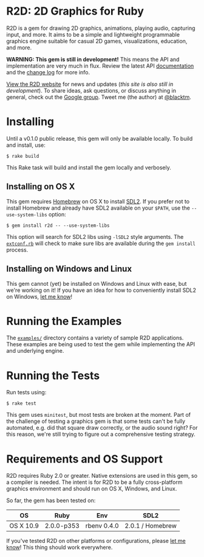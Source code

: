 # R2D: 2D Graphics for Ruby

R2D is a gem for drawing 2D graphics, animations, playing audio, capturing input, and more. It aims to be a simple and lightweight programmable graphics engine suitable for casual 2D games, visualizations, education, and more.

**WARNING: This gem is still in development!** This means the API and implementation are very much in flux. Review the latest API [documentation](http://www.ruby2d.com/docs) and the [change log](http://www.ruby2d.com/docs/history.html) for more info.

[View the R2D website](http://www.ruby2d.com) for news and updates (*this site is also still in development*). To share ideas, ask questions, or discuss anything in general, check out the [Google group](https://groups.google.com/d/forum/r2d-gem). Tweet me (the author) at [@blacktm](https://twitter.com/blacktm).

# Installing

Until a v0.1.0 public release, this gem will only be available locally. To build and install, use:

```
$ rake build
```

This Rake task will build and install the gem locally and verbosely.

## Installing on OS X

This gem requires [Homebrew](http://brew.sh) on OS X to install [SDL2](http://www.libsdl.org). If you prefer not to install Homebrew and already have SDL2 available on your `$PATH`, use the `--use-system-libs` option:

```
$ gem install r2d -- --use-system-libs
```

This option will search for SDL2 libs using `-lSDL2` style arguments. The [`extconf.rb`](/ext/r2d/extconf.rb) will check to make sure libs are available during the `gem install` process.

## Installing on Windows and Linux

This gem cannot (yet) be installed on Windows and Linux with ease, but we're working on it! If you have an idea for how to conveniently install SDL2 on Windows, [let me know](https://twitter.com/blacktm)!

# Running the Examples

The [`examples/`](/examples) directory contains a variety of sample R2D applications. These examples are being used to test the gem while implementing the API and underlying engine.

# Running the Tests

Run tests using:

```
$ rake test
```

This gem uses `minitest`, but most tests are broken at the moment. Part of the challenge of testing a graphics gem is that some tests can't be fully automated, e.g. did that square draw correctly, or the audio sound right? For this reason, we're still trying to figure out a comprehensive testing strategy.

# Requirements and OS Support

R2D requires Ruby 2.0 or greater. Native extensions are used in this gem, so a compiler is needed. The intent is for R2D to be a fully cross-platform graphics environment and should run on OS X, Windows, and Linux.

So far, the gem has been tested on:

| OS        | Ruby       | Env         | SDL2             |
| --------- | ---------- | ----------- | ---------------- |
| OS X 10.9 | 2.0.0-p353 | rbenv 0.4.0 | 2.0.1 / Homebrew |

<!-- - Windows 7 32-bit using the [RubyInstaller](http://rubyinstaller.org/) for Windows and the [MinGW DevKit](http://rubyinstaller.org/add-ons/devkit/) (required for building native extensions). -->

If you've tested R2D on other platforms or configurations, please [let me know](https://twitter.com/blacktm)! This thing should work everywhere.
